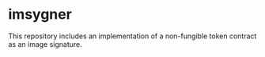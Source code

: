 # imsygner
This repository includes an implementation of a non-fungible token contract as an image signature.
